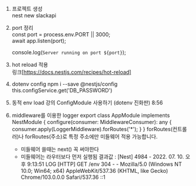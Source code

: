 1. 프로젝트 생성  
   nest new slackapi

2. port 정리  
   const port = process.env.PORT || 3000;  
   await app.listen(port);

   console.log(`Server running on port ${port}`);

3. hot reload 적용  
   링크[https://docs.nestjs.com/recipes/hot-reload]

4. dotenv config
   npm i --save @nestjs/config
   this.configService.get('DB_PASSWORD')

5. 동적 env load
   강의 ConfigModule 사용하기 (dotenv 진화판) 8:56

6. middleware를 이용한 logger
   export class AppModule implements NestModule {
   configure(consumer: MiddlewareConsumer): any {
   consumer.apply(LoggerMiddleware).forRoutes('\*');
   }
   }
   forRoutes(컨트롤러)나
   forRoutes(주소)로 특정 주소에만 미들웨어 적용 가능합니다.

   - 미들웨어 쓸때는 next() 꼭 써야한다
   - 미들웨어는 라우터보다 먼저 실행됨
     결과값 : [Nest] 4984 - 2022. 07. 10. 오후 9:13:51 LOG [HTTP] GET /env 304 - - Mozilla/5.0 (Windows NT 10.0; Win64; x64) AppleWebKit/537.36 (KHTML, like Gecko) Chrome/103.0.0.0 Safari/537.36 ::1
